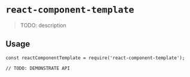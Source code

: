 # `react-component-template`

> TODO: description

## Usage

```
const reactComponentTemplate = require('react-component-template');

// TODO: DEMONSTRATE API
```
